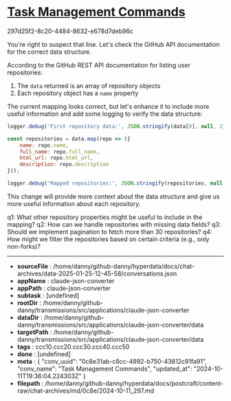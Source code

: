 # [Task Management Commands](https://claude.ai/chat/0c8e31ab-c8cc-4892-b750-43812c91fa91)

297d25f2-8c20-4484-8632-e678d7deb96c

 You're right to suspect that line. Let's check the GitHub API documentation for the correct data structure.

According to the GitHub REST API documentation for listing user repositories:

1. The `data` returned is an array of repository objects
2. Each repository object has a `name` property

The current mapping looks correct, but let's enhance it to include more useful information and add some logging to verify the data structure:

```javascript
logger.debug('First repository data:', JSON.stringify(data[0], null, 2));

const repositories = data.map(repo => ({
    name: repo.name,
    full_name: repo.full_name,
    html_url: repo.html_url,
    description: repo.description
}));

logger.debug('Mapped repositories:', JSON.stringify(repositories, null, 2));
```

This change will provide more context about the data structure and give us more useful information about each repository.

q1: What other repository properties might be useful to include in the mapping?
q2: How can we handle repositories with missing data fields?
q3: Should we implement pagination to fetch more than 30 repositories?
q4: How might we filter the repositories based on certain criteria (e.g., only non-forks)?

---

* **sourceFile** : /home/danny/github-danny/hyperdata/docs/chat-archives/data-2025-01-25-12-45-58/conversations.json
* **appName** : claude-json-converter
* **appPath** : claude-json-converter
* **subtask** : [undefined]
* **rootDir** : /home/danny/github-danny/transmissions/src/applications/claude-json-converter
* **dataDir** : /home/danny/github-danny/transmissions/src/applications/claude-json-converter/data
* **targetPath** : /home/danny/github-danny/transmissions/src/applications/claude-json-converter/data
* **tags** : ccc10.ccc20.ccc30.ccc40.ccc50
* **done** : [undefined]
* **meta** : {
  "conv_uuid": "0c8e31ab-c8cc-4892-b750-43812c91fa91",
  "conv_name": "Task Management Commands",
  "updated_at": "2024-10-11T19:36:04.224303Z"
}
* **filepath** : /home/danny/github-danny/hyperdata/docs/postcraft/content-raw/chat-archives/md/0c8e/2024-10-11_297.md